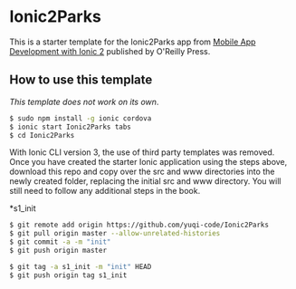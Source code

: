 # Ionic2Parks

This is a starter template for the Ionic2Parks app from [Mobile App Development with Ionic 2](http://www.ionic2book.com/) published by O'Reilly Press.

## How to use this template

*This template does not work on its own*.

```bash
$ sudo npm install -g ionic cordova
$ ionic start Ionic2Parks tabs
$ cd Ionic2Parks
```

With Ionic CLI version 3, the use of third party templates was removed. Once you have created the starter Ionic application using the steps above, download this repo and copy over the src and www directories into the newly created folder, replacing the initial src and www directory. You will still need to follow any additional steps in the book.

*s1_init

```bash
$ git remote add origin https://github.com/yuqi-code/Ionic2Parks
$ git pull origin master --allow-unrelated-histories
$ git commit -a -m "init"
$ git push origin master

$ git tag -a s1_init -m "init" HEAD
$ git push origin tag s1_init
```
